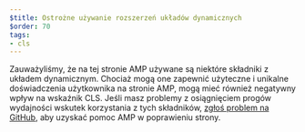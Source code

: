 ```yaml
---
$title: Ostrożne używanie rozszerzeń układów dynamicznych
$order: 70
tags:
- cls
---
```


Zauważyliśmy, że na tej stronie AMP używane są niektóre składniki z układem dynamicznym. Chociaż mogą one zapewnić użyteczne i unikalne doświadczenia użytkownika na stronie AMP, mogą mieć również negatywny wpływ na wskaźnik CLS. Jeśli masz problemy z osiągnięciem progów wydajności wskutek korzystania z tych składników, [zgłoś problem na GitHub](https://github.com/ampproject/amphtml/issues/new?assignees=&labels=Type%3A+Page+experience&template=page-experience.md&title=Page+experience+issue), aby uzyskać pomoc AMP w poprawieniu strony.
